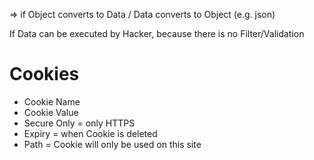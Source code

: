 
=> if Object converts to Data / Data converts to Object (e.g. json)

If Data can be executed by Hacker, because there is no Filter/Validation

# Cookies

-   Cookie Name
-   Cookie Value
-   Secure Only = only HTTPS
-   Expiry = when Cookie is deleted
-   Path = Cookie will only be used on this site